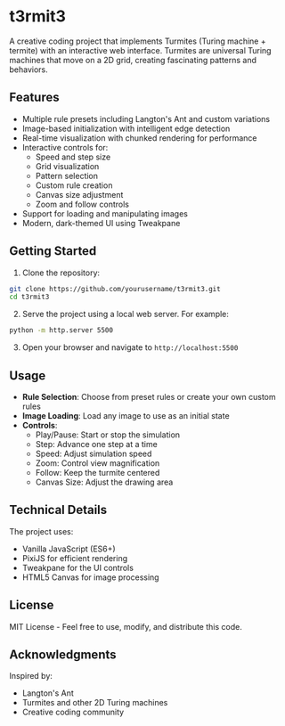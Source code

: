 # t3rmit3

A creative coding project that implements Turmites (Turing machine + termite) with an interactive web interface. Turmites are universal Turing machines that move on a 2D grid, creating fascinating patterns and behaviors.

## Features

- Multiple rule presets including Langton's Ant and custom variations
- Image-based initialization with intelligent edge detection
- Real-time visualization with chunked rendering for performance
- Interactive controls for:
  - Speed and step size
  - Grid visualization
  - Pattern selection
  - Custom rule creation
  - Canvas size adjustment
  - Zoom and follow controls
- Support for loading and manipulating images
- Modern, dark-themed UI using Tweakpane

## Getting Started

1. Clone the repository:
```bash
git clone https://github.com/yourusername/t3rmit3.git
cd t3rmit3
```

2. Serve the project using a local web server. For example:
```bash
python -m http.server 5500
```

3. Open your browser and navigate to `http://localhost:5500`

## Usage

- **Rule Selection**: Choose from preset rules or create your own custom rules
- **Image Loading**: Load any image to use as an initial state
- **Controls**:
  - Play/Pause: Start or stop the simulation
  - Step: Advance one step at a time
  - Speed: Adjust simulation speed
  - Zoom: Control view magnification
  - Follow: Keep the turmite centered
  - Canvas Size: Adjust the drawing area

## Technical Details

The project uses:
- Vanilla JavaScript (ES6+)
- PixiJS for efficient rendering
- Tweakpane for the UI controls
- HTML5 Canvas for image processing

## License

MIT License - Feel free to use, modify, and distribute this code.

## Acknowledgments

Inspired by:
- Langton's Ant
- Turmites and other 2D Turing machines
- Creative coding community